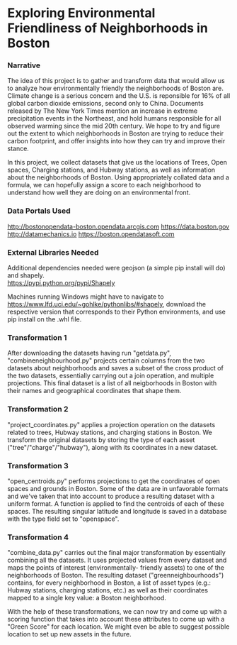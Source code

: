 # Exploring Environmental Friendliness of Neighborhoods in Boston

### Narrative
The idea of this project is to gather and transform data that would allow us to analyze how environmentally friendly the neighborhoods of Boston are.  Climate change is a serious concern and the U.S. is reponsible for 16% of all global carbon dioxide emissions, second only to China.  Documents released by The New York Times mention an increase in extreme precipitation events in the Northeast, and hold humans responsible for all observed warming since the mid 20th century.  We hope to try and figure out the extent to which neighborhoods in Boston are trying to reduce their carbon footprint, and offer insights into how they can try and improve their stance.

In this project, we collect datasets that give us the locations of Trees, Open spaces, Charging stations, and Hubway stations, as well as information about the neighborhoods of Boston.  Using appropriately collated data and a formula, we can hopefully assign a score to each neighborhood to understand how well they are doing on an environmental front.

### Data Portals Used

http://bostonopendata-boston.opendata.arcgis.com
https://data.boston.gov
http://datamechanics.io
https://boston.opendatasoft.com

### External Libraries Needed

Additional dependencies needed were geojson (a simple pip install will do) and shapely.  
https://pypi.python.org/pypi/Shapely
	
Machines running Windows might have to navigate to https://www.lfd.uci.edu/~gohlke/pythonlibs/#shapely, download the respective version that corresponds to their Python environments, and use pip install on the .whl file.

### Transformation 1
After downloading the datasets having run "getdata.py", "combineneighbourhood.py" projects certain columns from the two datasets about neighborhoods and saves a subset of the cross product of the two datasets, essentially carrying out a join operation, and multiple projections.  This final dataset is a list of all neigborhoods in Boston with their names and geographical coordinates that shape them.

### Transformation 2
"project_coordinates.py" applies a projection operation on the datasets related to trees, Hubway stations, and charging stations in Boston.  We transform the original datasets by storing the type of each asset ("tree"/"charge"/"hubway"), along with its coordinates in a new dataset.

### Transformation 3
"open_centroids.py" performs projections to get the coordinates of open spaces and grounds in Boston.  Some of the data are in unfavorable formats and we've taken that into account to produce a resulting dataset with a uniform format.  A function is applied to find the centroids of each of these spaces.  The resulting singular latitude and longitude is saved in a database with the type field set to "openspace".

### Transformation 4
"combine_data.py" carries out the final major transformation by essentially combining all the datasets.  It uses projected values from every dataset and maps the points of interest (environmentally- friendly assets) to one of the neighborhoods of Boston.  The resulting dataset ("greenneighbourhoods") contains, for every neighborhood in Boston, a list of asset types (e.g.: Hubway stations, charging stations, etc.) as well as their coordinates mapped to a single key value: a Boston neighborhood.

With the help of these transformations, we can now try and come up with a scoring function that takes into account these attributes to come up with a "Green Score" for each location.  We might even be able to suggest possible location to set up new assets in the future.
